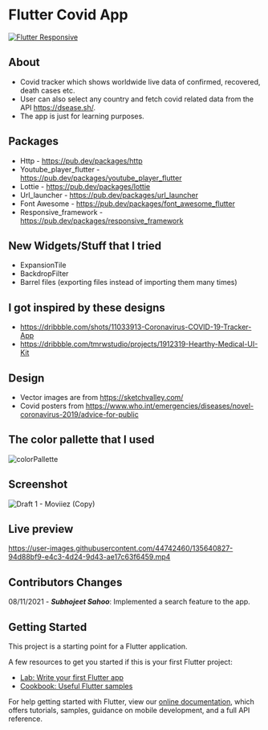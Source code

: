 # Flutter Covid App
[![Flutter Responsive](https://img.shields.io/badge/flutter-responsive-brightgreen.svg?style=flat-square)](https://github.com/Codelessly/ResponsiveFramework)

## About
- Covid tracker which shows worldwide live data of confirmed, recovered, death cases etc. 
- User can also select any country and fetch covid related data from the API https://dsease.sh/.
- The app is just for learning purposes.

## Packages
- Http - https://pub.dev/packages/http
- Youtube_player_flutter - https://pub.dev/packages/youtube_player_flutter
- Lottie - https://pub.dev/packages/lottie
- Url_launcher - https://pub.dev/packages/url_launcher
- Font Awesome - https://pub.dev/packages/font_awesome_flutter
- Responsive_framework - https://pub.dev/packages/responsive_framework

## New Widgets/Stuff that I tried
- ExpansionTile 
- BackdropFilter
- Barrel files (exporting files instead of importing them many times)

 ## I got inspired by these designs
- https://dribbble.com/shots/11033913-Coronavirus-COVID-19-Tracker-App
- https://dribbble.com/tmrwstudio/projects/1912319-Hearthy-Medical-UI-Kit

## Design
- Vector images are from https://sketchvalley.com/
- Covid posters from https://www.who.int/emergencies/diseases/novel-coronavirus-2019/advice-for-public

## The color pallette that I used
![colorPallette](https://user-images.githubusercontent.com/44742460/135619610-db06dddb-6136-44f0-9df5-84721d61035e.PNG)

## Screenshot
![Draft 1 - Moviiez (Copy)](https://user-images.githubusercontent.com/44742460/135717879-6b57ee13-e574-4527-901e-1903fd3c433d.png)


## Live preview

https://user-images.githubusercontent.com/44742460/135640827-94d88bf9-e4c3-4d24-9d43-ae17c63f6459.mp4

## Contributors Changes
08/11/2021 - ***Subhojeet Sahoo***: Implemented a search feature to the app.

## Getting Started

This project is a starting point for a Flutter application.

A few resources to get you started if this is your first Flutter project:

- [Lab: Write your first Flutter app](https://flutter.dev/docs/get-started/codelab)
- [Cookbook: Useful Flutter samples](https://flutter.dev/docs/cookbook)

For help getting started with Flutter, view our
[online documentation](https://flutter.dev/docs), which offers tutorials,
samples, guidance on mobile development, and a full API reference.
